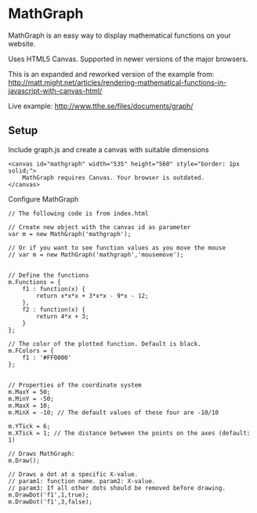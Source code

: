 MathGraph
=========

MathGraph is an easy way to display mathematical functions on your website.

Uses HTML5 Canvas. Supported in newer versions of the major browsers.

This is an expanded and reworked version of the example from:
http://matt.might.net/articles/rendering-mathematical-functions-in-javascript-with-canvas-html/

Live example: http://www.tthe.se/files/documents/graph/

Setup
-----

Include graph.js and create a canvas with suitable dimensions

	<canvas id="mathgraph" width="535" height="560" style="border: 1px solid;">
		MathGraph requires Canvas. Your browser is outdated.
	</canvas>

Configure MathGraph

	// The following code is from index.html
	
	// Create new object with the canvas id as parameter
	var m = new MathGraph('mathgraph');
	
	// Or if you want to see function values as you move the mouse
	// var m = new MathGraph('mathgraph','mousemove');
	
	
	// Define the functions
	m.Functions = {
		f1 : function(x) {
			return x*x*x + 3*x*x - 9*x - 12;
		},
		f2 : function(x) {
			return 4*x + 3;
		}
	};
	
	// The color of the plotted function. Default is black.
	m.FColors = {
		f1 : '#FF0000'
	};
	
	
	// Properties of the coordinate system
	m.MaxY = 50;
	m.MinY = -50;
	m.MaxX = 10;
	m.MinX = -10; // The default values of these four are -10/10
	
	m.YTick = 6;
	m.XTick = 1; // The distance between the points on the axes (default: 1)
	
	// Draws MathGraph:
	m.Draw();
	
	// Draws a dot at a specific X-value.
	// param1: function name. param2: X-value.
	// param3: If all other dots should be removed before drawing.
	m.DrawDot('f1',1,true);
	m.DrawDot('f1',3,false);
 




 



